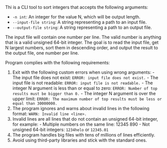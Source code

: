 Thi is a CLI tool to sort integers that accepts the following arguments:

  - `-n int`: An integer for the value N, which will be output length.
  - `--input-file string`: A string representing a path to an input file.
  - `--output-file string`: A string representing a path to an output file.

The input file will contain one number per line. The valid number is anything
that is a valid unsigned 64-bit integer. The goal is to read the
input file, get N largest numbers, sort them in descending order, and output
the result to the output file, one number per line.


Program complies with the following requirements:

  1. Exit with the following custom errors when using wrong arguments:
    - The input file does not exist: `ERROR: input file does not exist.`
    - The input file is not readable: `ERROR: input file is not readable.`
    - The integer N argument is less than or equal to zero: `ERROR: Number of top results must be bigger than 0.`
    - The integer N argument is over the upper limit: `ERROR: The maximum number of top results must be less or equal than 30000000.`
  2. The program ignores and warns about invalid lines in the following format: `WARN: Invalid line <line>.`
  3. Invalid lines are all lines that do not contain an unsigned 64-bit integer, for example:
    - Multiple numbers on the same line: 12345 890
    - Not unsigned 64-bit integers: `1234helo` or `12345.01`
  4. The program handles big files with tens of millions of lines efficiently.
  5. Avoid using third-party libraries and stick with the standard ones.
